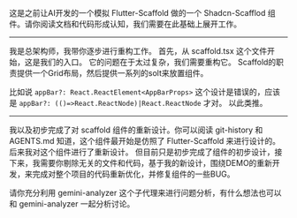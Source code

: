 这是之前让AI开发的一个模拟 Flutter-Scaffold 做的一个 Shadcn-Scafflod 组件。请你阅读文档和代码形成认知，我们需要在此基础上展开工作。

---

我是总架构师，我带你逐步进行重构工作。
首先，从 scaffold.tsx 这个文件开始，这是我们的入口。
它的问题在于太过复杂，我们需要重构它。
Scaffold的职责提供一个Grid布局，然后提供一系列的solt来放置组件。

比如说 `appBar?: React.ReactElement<AppBarProps>`
这个设计是错误的，应该是 `appBar?: (()=>React.ReactNode)|React.ReactNode` 才对。
以此类推。

---

我以及初步完成了对 scaffold 组件的重新设计。你可以阅读 git-history 和 AGENTS.md 知道，这个组件最开始是仿照了 Flutter-Scaffold 来进行设计的。后来我对这个组件进行了重新设计。
但目前只是初步完成了组件的初步设计，接下来，我需要你剔除无关的文件和代码，基于我的新设计，围绕DEMO的重新开发，来完成对整个项目的代码重新优化，并修复组件的一些BUG。

请你充分利用 gemini-analyzer 这个子代理来进行问题分析，有什么想法也可以和 gemini-analyzer 一起分析讨论。
